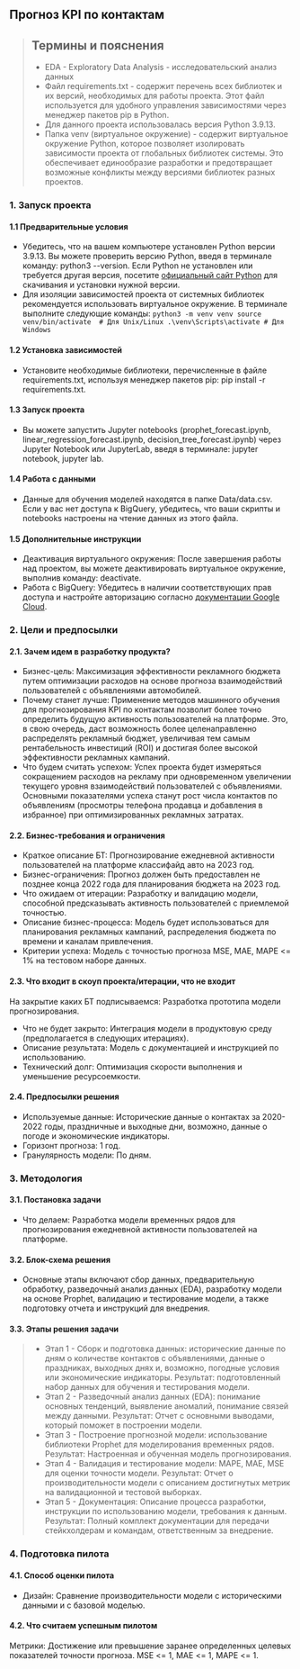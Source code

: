 ## Прогноз KPI по контактам
    
> ## Термины и пояснения
> - EDA - Exploratory Data Analysis - исследовательский анализ данных
> - Файл requirements.txt - содержит перечень всех библиотек и их версий, необходимых для работы проекта. Этот файл используется для удобного управления зависимостями через менеджер пакетов pip в Python. 
> - Для данного проекта использовалась версия Python 3.9.13.
> - Папка venv (виртуальное окружение) - содержит виртуальное окружение Python, которое позволяет изолировать зависимости проекта от глобальных библиотек системы. Это обеспечивает единообразие разработки и предотвращает возможные конфликты между версиями библиотек разных проектов.

### 1. Запуск проекта
#### 1.1 Предварительные условия
- Убедитесь, что на вашем компьютере установлен Python версии 3.9.13. Вы можете проверить версию Python, введя в терминале команду:
python3 --version. Если Python не установлен или требуется другая версия, посетите [официальный сайт Python](https://www.python.org/downloads/) для скачивания и установки нужной версии.
- Для изоляции зависимостей проекта от системных библиотек рекомендуется использовать виртуальное окружение. В терминале выполните следующие команды:
`python3 -m venv venv
source venv/bin/activate  # Для Unix/Linux
.\venv\Scripts\activate # Для Windows`

#### 1.2 Установка зависимостей
- Установите необходимые библиотеки, перечисленные в файле requirements.txt, используя менеджер пакетов pip:
pip install -r requirements.txt.

#### 1.3 Запуск проекта
- Вы можете запустить Jupyter notebooks (prophet_forecast.ipynb, linear_regression_forecast.ipynb, decision_tree_forecast.ipynb) через Jupyter Notebook или JupyterLab, введя в терминале: jupyter notebook, jupyter lab.

#### 1.4 Работа с данными 
- Данные для обучения моделей находятся в папке Data/data.csv. Если у вас нет доступа к BigQuery, убедитесь, что ваши скрипты и notebooks настроены на чтение данных из этого файла.

#### 1.5 Дополнительные инструкции
- Деактивация виртуального окружения: После завершения работы над проектом, вы можете деактивировать виртуальное окружение, выполнив команду: deactivate.
- Работа с BigQuery: Убедитесь в наличии соответствующих прав доступа и настройте авторизацию согласно [документации Google Cloud](https://cloud.google.com/bigquery/docs/authentication).

### 2. Цели и предпосылки 
#### 2.1. Зачем идем в разработку продукта?  

- Бизнес-цель: Максимизация эффективности рекламного бюджета путем оптимизации расходов на основе прогноза взаимодействий пользователей с объявлениями автомобилей.
- Почему станет лучше: Применение методов машинного обучения для прогнозирования KPI по контактам позволит более точно определить будущую активность пользователей на платформе. Это, в свою очередь, даст возможность более целенаправленно распределять рекламный бюджет, увеличивая тем самым рентабельность инвестиций (ROI) и достигая более высокой эффективности рекламных кампаний.
- Что будем считать успехом: Успех проекта будет измеряться сокращением расходов на рекламу при одновременном увеличении текущего уровня взаимодействий пользователей с объявлениями. Основными показателями успеха станут рост числа контактов по объявлениям (просмотры телефона продавца и добавления в избранное) при оптимизированных рекламных затратах.

#### 2.2. Бизнес-требования и ограничения  

- Краткое описание БТ: Прогнозирование ежедневной активности пользователей на платформе классифайд авто на 2023 год.
- Бизнес-ограничения: Прогноз должен быть предоставлен не позднее конца 2022 года для планирования бюджета на 2023 год.
- Что ожидаем от итерации: Разработку и валидацию модели, способной предсказывать активность пользователей с приемлемой точностью.
- Описание бизнес-процесса: Модель будет использоваться для планирования рекламных кампаний, распределения бюджета по времени и каналам привлечения.
- Критерии успеха: Модель с точностью прогноза MSE, MAE, MAPE <= 1% на тестовом наборе данных.

#### 2.3. Что входит в скоуп проекта/итерации, что не входит
 На закрытие каких БТ подписываемся: Разработка прототипа модели прогнозирования.
- Что не будет закрыто: Интеграция модели в продуктовую среду (предполагается в следующих итерациях).
- Описание результата: Модель с документацией и инструкцией по использованию.
- Технический долг: Оптимизация скорости выполнения и уменьшение ресурсоемкости. 

#### 2.4. Предпосылки решения  

- Используемые данные: Исторические данные о контактах за 2020-2022 годы, праздничные и выходные дни, возможно, данные о погоде и экономические индикаторы.
- Горизонт прогноза: 1 год.
- Гранулярность модели: По дням.

### 3. Методология    
#### 3.1. Постановка задачи  
- Что делаем: Разработка модели временных рядов для прогнозирования ежедневной активности пользователей на платформе.

#### 3.2. Блок-схема решения  
- Основные этапы включают сбор данных, предварительную обработку, разведочный анализ данных (EDA), разработку модели на основе Prophet, валидацию и тестирование модели, а также подготовку отчета и инструкций для внедрения.  

#### 3.3. Этапы решения задачи
> - Этап 1 - Сборк и подготовка данных: исторические данные по дням о количестве контактов с объявлениями, данные о праздниках, выходных днях и, возможно, погодные условия или экономические индикаторы. Результат: подготовленный набор данных для обучения и тестирования модели.
> - Этап 2 - Разведочный анализ данных (EDA): понимание основных тенденций, выявление аномалий, понимание связей между данными. Результат: Отчет с основными выводами, который поможет в построении модели. 
> - Этап 3 - Построение прогнозной модели: использование библиотеки Prophet для моделирования временных рядов. Результат: Настроенная и обученная модель прогнозирования.
> - Этап 4 - Валидация и тестирование модели: MAPE, MAE, MSE для оценки точности модели. Результат: Отчет о производительности модели с описанием достигнутых метрик на валидационной и тестовой выборках.
> - Этап 5 - Документация: Описание процесса разработки, инструкции по использованию модели, требования к данным. Результат: Полный комплект документации для передачи стейкхолдерам и командам, ответственным за внедрение.  
  
### 4. Подготовка пилота  
  
#### 4.1. Способ оценки пилота  
  
- Дизайн: Сравнение производительности модели с историческими данными и с базовой моделью.
  
#### 4.2. Что считаем успешным пилотом  
  
Метрики: Достижение или превышение заранее определенных целевых показателей точности прогноза. MSE <= 1, MAE <= 1, MAPE <= 1.
